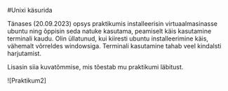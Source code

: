 #Unixi käsurida

Tänases (20.09.2023) opsys praktikumis installeerisin virtuaalmasinasse ubuntu ning õppisin seda natuke kasutama, peamiselt käis kasutamine terminali kaudu. Olin üllatunud, kui kiiresti ubuntu installeerimine käis, vähemalt võrreldes windowsiga. Terminali kasutamine tahab veel kindalsti harjutamist.

Lisasin siia kuvatõmmise, mis tõestab mu praktikumi läbitust.

![Praktikum2]
